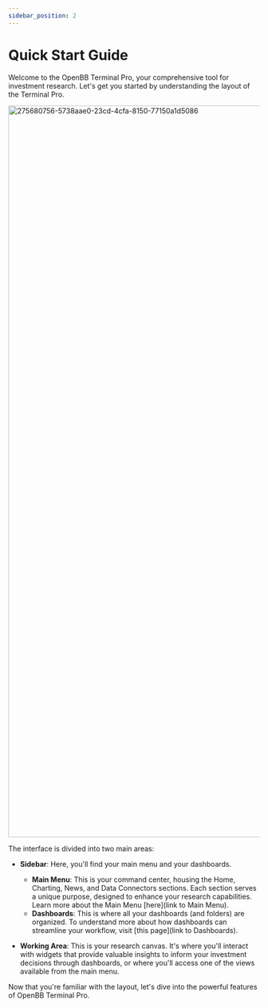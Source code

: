 ```yaml
---
sidebar_position: 2
---
```


# Quick Start Guide

Welcome to the OpenBB Terminal Pro, your comprehensive tool for investment research. Let's get you started by understanding the layout of the Terminal Pro.

<img width="1467" alt="275680756-5738aae0-23cd-4cfa-8150-77150a1d5086" src="https://github.com/OpenBB-finance/OpenBBTerminal/assets/25267873/c4a53275-5182-4e9a-a39f-ecb7604dd821">

The interface is divided into two main areas:

* **Sidebar**: Here, you'll find your main menu and your dashboards.

  * **Main Menu**: This is your command center, housing the Home, Charting, News, and Data Connectors sections. Each section serves a unique purpose, designed to enhance your research capabilities. Learn more about the Main Menu [here](link to Main Menu).
  * **Dashboards**: This is where all your dashboards (and folders) are organized. To understand more about how dashboards can streamline your workflow, visit [this page](link to Dashboards).

* **Working Area**: This is your research canvas. It's where you'll interact with widgets that provide valuable insights to inform your investment decisions through dashboards, or where you'll access one of the views available from the main menu.

Now that you're familiar with the layout, let's dive into the powerful features of OpenBB Terminal Pro.
